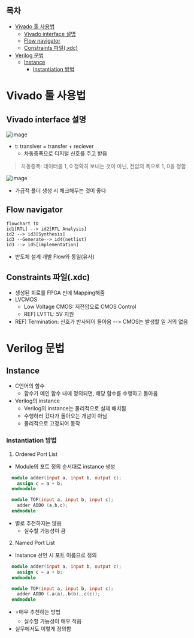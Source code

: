 ## 목차
- [Vivado 툴 사용법](#vivado-툴-사용법)
  - [Vivado interface 설명](#vivado-interface-설명)
  - [Flow navigator](#flow-navigator)
  - [Constraints 파일(.xdc)](#constraints-파일xdc)
- [Verilog 문법](#verilog-문법)
  - [Instance](#instance)
    - [Instantiation 방법](#instantiation-방법)

# Vivado 툴 사용법
## Vivado interface 설명
![image](https://github.com/user-attachments/assets/b77d33d9-dca2-4122-96b9-34d316097d5a)

- t: transiver = transfer + reciever
  - 차동증폭으로 디지털 신호를 주고 받음
> 차동증폭: 데이터를 1, 0 정확히 보내는 것이 아닌, 전압의 폭으로 1, 0을 정함

![image](https://github.com/user-attachments/assets/17e93904-55b0-480b-bb3f-4127c597f9a1)
- 가급적 폴더 생성 시 체크해두는 것이 좋다
## Flow navigator
```mermaid
flowchart TD
id1[RTL] --> id2[RTL Analysis]
id2 --> id3[Synthesis]
id3 --Generate--> id4(netlist)
id3 --> id5[implementation]
```
- 반도체 설계 개발 Flow와 동일(유사)
## Constraints 파일(.xdc)
- 생성된 회로를 FPGA 핀에 Mapping해줌
- LVCMOS
  - Low Voltage CMOS: 저전압으로 CMOS Control
  - REF) LVTTL: 5V 지원
- REF) Termination: 신호가 반사되어 돌아옴 --> CMOS는 발생할 일 거의 없음

# Verilog 문법
## Instance
- C언어의 함수 
    - 함수가 메인 함수 내에 정의되면, 해당 함수를 수행하고 돌아옴
- Verilog의 instance
    - Verilog의 instance는 물리적으로 실제 배치됨
    - 수행하러 갔다가 돌아오는 개념이 아님
    - 물리적으로 고정되어 동작

### Instantiation 방법
1) Ordered Port List
- Module의 포트 정의 순서대로 instance 생성
```verilog
  module adder(input a, input b, output c);
    assign c = a + b;
  endmodule

  module TOP(input a, input b, input c);
    adder ADD0 (a,b,c);
  endmodule
```
- 별로 추천하지는 않음
  - 실수할 가능성이 큼
2) Named Port List
- Instance 선언 시 포트 이름으로 정의
```verilog
  module adder(input a, input b, output c);
    assign c = a + b;
  endmodule

  module TOP(input a, input b, input c);
    adder ADD0 (.a(a),.b(b),.c(c));
  endmodule
```
- ⭐매우 추천하는 방법
  - 실수할 가능성이 매우 적음
- 실무에서도 이렇게 정의함

